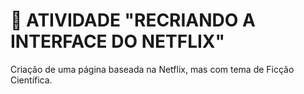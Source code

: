 # :movie_camera: ATIVIDADE "RECRIANDO A INTERFACE DO NETFLIX"
Criação de uma página baseada na Netflix, mas com tema de Ficção Científica.